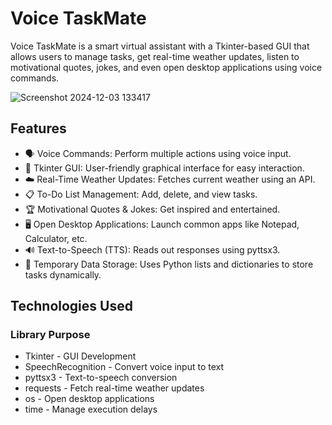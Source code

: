 # Voice TaskMate
Voice TaskMate is a smart virtual assistant with a Tkinter-based GUI that allows users to manage tasks, get real-time weather updates, listen to motivational quotes, jokes, and even open desktop applications using voice commands.

![Screenshot 2024-12-03 133417](https://github.com/user-attachments/assets/87fd9f2e-183c-4fe4-bb66-5f5b76b37a88)

## Features
- 🗣️ Voice Commands: Perform multiple actions using voice input.
- 🎨 Tkinter GUI: User-friendly graphical interface for easy interaction.
- ☁️ Real-Time Weather Updates: Fetches current weather using an API.
- 📋 To-Do List Management: Add, delete, and view tasks.
- 🏆 Motivational Quotes & Jokes: Get inspired and entertained.
- 🖥️ Open Desktop Applications: Launch common apps like Notepad, Calculator, etc.
- 🔊 Text-to-Speech (TTS): Reads out responses using pyttsx3.
- 📌 Temporary Data Storage: Uses Python lists and dictionaries to store tasks dynamically.

## Technologies Used
### Library	                       Purpose
- Tkinter	                        - GUI Development
- SpeechRecognition	              - Convert voice input to text
- pyttsx3	                        - Text-to-speech conversion
- requests                        - Fetch real-time weather updates
- os	                            - Open desktop applications
- time	                          - Manage execution delays

